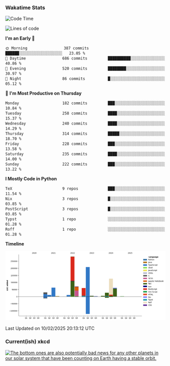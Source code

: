 ### Wakatime Stats
<!--START_SECTION:waka-->
![Code Time](http://img.shields.io/badge/Code%20Time-3%2C016%20hrs%2028%20mins-blue)

![Lines of code](https://img.shields.io/badge/From%20Hello%20World%20I%27ve%20Written-971.2%20thousand%20lines%20of%20code-blue)

**I'm an Early 🐤** 

```text
🌞 Morning                387 commits         ██████░░░░░░░░░░░░░░░░░░░   23.05 % 
🌆 Daytime                686 commits         ██████████░░░░░░░░░░░░░░░   40.86 % 
🌃 Evening                520 commits         ████████░░░░░░░░░░░░░░░░░   30.97 % 
🌙 Night                  86 commits          █░░░░░░░░░░░░░░░░░░░░░░░░   05.12 % 
```
📅 **I'm Most Productive on Thursday** 

```text
Monday                   182 commits         ███░░░░░░░░░░░░░░░░░░░░░░   10.84 % 
Tuesday                  258 commits         ████░░░░░░░░░░░░░░░░░░░░░   15.37 % 
Wednesday                240 commits         ████░░░░░░░░░░░░░░░░░░░░░   14.29 % 
Thursday                 314 commits         █████░░░░░░░░░░░░░░░░░░░░   18.70 % 
Friday                   228 commits         ███░░░░░░░░░░░░░░░░░░░░░░   13.58 % 
Saturday                 235 commits         ████░░░░░░░░░░░░░░░░░░░░░   14.00 % 
Sunday                   222 commits         ███░░░░░░░░░░░░░░░░░░░░░░   13.22 % 
```


**I Mostly Code in Python** 

```text
TeX                      9 repos             ███░░░░░░░░░░░░░░░░░░░░░░   11.54 % 
Nix                      3 repos             █░░░░░░░░░░░░░░░░░░░░░░░░   03.85 % 
PostScript               3 repos             █░░░░░░░░░░░░░░░░░░░░░░░░   03.85 % 
Typst                    1 repo              ░░░░░░░░░░░░░░░░░░░░░░░░░   01.28 % 
Roff                     1 repo              ░░░░░░░░░░░░░░░░░░░░░░░░░   01.28 % 
```



**Timeline**

![Lines of Code chart](https://raw.githubusercontent.com/joshuajeschek/joshuajeschek/main/assets/bar_graph.png)


 Last Updated on 10/02/2025 20:13:12 UTC
<!--END_SECTION:waka-->

### Current(ish) xkcd
<a id="xkcd-a" title="The bottom ones are also potentially bad news for any other planets in our solar system that have been counting on Earth having a stable orbit." href="https://www.xkcd.com" target="_blank">
        <img align="center" id="xkcd-img" src="https://imgs.xkcd.com/comics/incoming_asteroid.png" alt="The bottom ones are also potentially bad news for any other planets in our solar system that have been counting on Earth having a stable orbit." height=300 />
</a>
